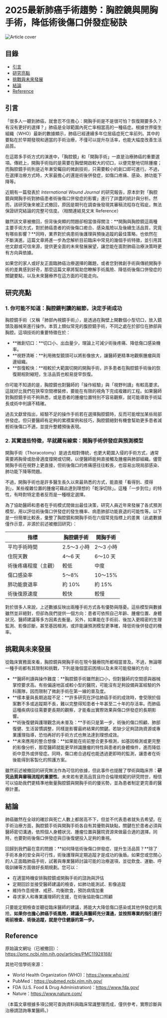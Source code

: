 # 2025最新肺癌手術趨勢：胸腔鏡與開胸手術，降低術後傷口併發症秘訣
![Article cover](https://i.imgur.com/QFGgpk0.png)

## 目錄

* [引言](#introduction)
* [研究亮點](#highlights)
* [挑戰與未來發展](#future-work)
* [結論](#conclusion)
* [Reference](#reference)

## 引言
<a id="introduction"></a>

「很多人一聽到肺癌，就會忍不住擔心：開胸手術是不是很可怕？恢復期要多久？有沒有更好的選擇？」肺癌是全球範圍內死亡率相當高的一種癌症。根據世界衛生組織（WHO）最新的數據顯示，肺癌已經連續多年位居癌症死亡率前列。其中的要點在於早期發現和適當的手術治療，不僅可以提升存活率，也能大幅度改善生活品質。

在這眾多手術方式的演進中，「胸腔鏡」和「開胸手術」一直是治療肺癌的重要選項。傳統上，開胸手術指的是需要在胸壁開啟較大的切口，以便完整地切除腫瘤；而胸腔鏡手術則是近年漸受矚目的微創技術，只需要較小的創口即可進行。不過，在選擇治療方式時，大家最擔心的還是術後併發症，如傷口疼痛、感染、肺功能下降等。

近期有一篇發表於 _International Wound Journal_ 的研究報告，原本針對「胸腔鏡與開胸手術對肺癌患者術後傷口併發症的影響」進行了詳盡的統計與分析。然而，該研究後來被正式撤回，原因是期刊在調查後發現其審稿流程存在瑕疵，無法保證研究結論的完整可信度。（相關連結見文末 Reference）

雖然該文章被撤回，但背後突顯的問題卻相當值得關注：**開胸與胸腔鏡這兩種主要手術方式，對於肺癌患者的術後傷口癒合、感染風險以及後續生活品質，究竟有哪些影響？**同時，業界對於病患術後護理與預後追蹤的最佳策略，也依然在不斷演進。這篇文章將進一步為您解析目前臨床中常見的幾個手術特徵，並引用其他文獻或可信來源，提供更全面的未來發展展望，讓您能在面對肺癌治療決策時更有方向與依據。

如果您的家人或好友正面臨肺癌治療選擇的難題，或者您對微創手術與傳統開胸手術的差異感到好奇，那麼這篇文章將幫助您瞭解手術風險、降低術後傷口併發症的關鍵要點，以及未來醫療界在這方面的可能走向。

## 研究亮點
<a id="highlights"></a>

### 1\. 你可能不知道：胸腔鏡判讀的細節，決定手術成功

胸腔鏡手術（又稱「肺部內視鏡手術」），是透過在胸壁上開數個小型切口，放入鏡頭及器械來進行操作。本質上類似常見的腹腔鏡手術，不同之處在於部位在肺部與胸腔。這項技術的重要特徵在於：

* **微創切口：**切口小、出血量少，理論上可減少術後疼痛、降低傷口感染機率。
* **視野清晰：**利用微型鏡頭可以將影像放大，讓醫師更精準地觀察腫瘤與周邊組織。
* **恢復較快：**相較於大範圍切開的開胸手術，許多患者在胸腔鏡手術後的恢復期相對縮短，生活品質也較易提早恢復。

你可能不知道的是，胸腔鏡也對醫師的「操作經驗」與「視野判讀」有較高要求。這就好比我們在狹窄空間裡裝修，要能在有限的視角下完成複雜的工程。如果醫師對胸腔鏡手術不夠熟悉，或是患者的腫瘤位置特別不容易觀察，就可能導致手術延長或術中判讀不精確。

過去文獻曾指出，經驗不足的操作手術若在選擇胸腔鏡時，反而可能增加某些局部併發症。但只要醫師有足夠的累積案例和技巧，胸腔鏡絕對有機會幫助更多患者減輕術後傷口不適，並提升整體預後表現。

### 2\. 其實這些特徵，早就藏有線索：開胸手術併發症與預測模型

開胸手術（Thoracotomy）是過去相對傳統，也更大範圍入侵的手術方式，通常需要將胸骨或肋骨適度撐開或切開，以便醫師能夠直接觸及腫瘤與肺部組織。儘管開胸手術在視野上更直接，但術後傷口的疼痛感往往較長，也容易出現局部感染、肺功能下降等問題。

不過，開胸手術也是許多醫生長久以來最熟悉的方式，能直接「看得到、摸得到」，某些複雜位置的腫瘤可藉此達到理想的「乾淨切除」。這種「一步到位」的特性，有時對特定患者反而是一種穩定選擇。

為了協助醫師和患者在手術模式間做出最佳決策，研究人員近年來發展了各式預測模型，用以評估術後傷口併發症的發生機率、病患肺部功能衰退的可能性等。以下是一份簡單比較表，彙整了胸腔鏡和開胸手術在六個常見指標上的差異（此處數據僅作示意，非源於前述被撤回研究）：

| 指標         | 胸腔鏡手術    | 開胸手術   |
| ---------- | -------- | ------ |
| 平均手術時間     | 2.5～3 小時 | 2～3 小時 |
| 住院天數       | 4～6 天    | 6～10 天 |
| 術後疼痛程度（主觀） | 較低       | 中度     |
| 傷口感染率      | 5～8%     | 10～15% |
| 肺功能衰退率     | 約 10%    | 約 15%  |
| 術後復原速度     | 較快       | 較慢     |

對於很多人來說，上述數據反映出兩種手術方式各有優勢與隱憂。這些模型與數據雖然並非絕對，但卻為我們提供一個方向：患者可依照自己年齡、腫瘤位置、身體狀況、醫師建議等多方因素去衡量。另外，如果能在手術前、後加入更精密的生理監測、影像診斷，甚至基因檢測，或許能讓預測模型更準確，降低術後併發症的機率。

## 挑戰與未來發展
<a id="future-work"></a>

從臨床實務面來看，胸腔鏡與開胸手術在現今醫療院所都相當普及。不過，無論哪一種手術都有其限制和挑戰，下列是幾個當前困境以及未來可能發展的方向：

* **醫師判讀與操作難度：**胸腔鏡手術雖然創口小，但對醫師的空間感與器械掌控要求高。有些偏遠地區或較小型的醫院，可能沒有足夠設備與富經驗的外科團隊，因而限制了微創手術在第一線的普及度。
* **樣本量與長期追蹤不足：**許多研究在評估肺癌手術的成效時，會受限於個案數不多或追蹤期不長，難以完整得知患者十年甚至二十年的存活率。而肺癌這種疾病往往需要更長期的觀察，才能看出實際效果與傷口併發症的長期影響。
* **術後復健與護理觀念尚未普及：**手術只是第一步，術後的傷口照顧、肺部復健、生活習慣調整，同樣是影響最終結果的關鍵。若缺少足夠諮詢資源或專業護理指導，恐怕再好的手術方式也無法達到理想成效。
* **未來應用的整合想像：**如果能在術前整合更多檢測，如基因檢測或更完整的影像分析，那麼醫師就能更早辨識腫瘤的特性與患者的身體條件，進而降低術中意外或併發症。同時，傷口癒合過程也能透過更即時的監測，讓患者在術後能得到客製化的照護方案。

雖然前述被撤回的研究無法作為可信的依據，但此事件也提醒了學術與臨床界：**研究品質與審稿流程的重要性**。未來若有更高品質且符合倫理規範的研究問世，相信可以協助我們更精準地衡量胸腔鏡與開胸手術的優劣勢，並為患者制定更完善的醫療計畫。

## 結論
<a id="conclusion"></a>

肺癌雖然在全球的確診與死亡人數上都居高不下，但並不代表患者就失去希望。在手術治療方面，胸腔鏡手術與開胸手術各自有其優勢與缺點，關鍵在於患者必須與醫師密切溝通，依照個人身體狀況、腫瘤位置與醫院資源來做最合適的選擇。同時，也要對術後傷口併發症與日後復健投入足夠的重視。

回歸到我們最在意的問題：**如何降低術後傷口併發症、提升生活品質？**除了手術本身的安全與可行性，術後護理與定期追蹤才是成功的後盾。如果您或您關心的人正面臨肺癌手術，試著與專業醫師討論可能的治療選項，並從飲食、運動、呼吸訓練等方面做好長期規劃。您可以：

* 在適當時機安排胸腔鏡或開胸手術的諮詢與評估
* 定期回診並接受醫師建議的檢查，如肺功能測試、影像追蹤
* 維持作息規律、戒菸、均衡飲食，預防病情加重
* 尋求家人和專業護理師的支援，在術後協助傷口照顧

只要能定期檢查並聽從臨床醫師的建議，將能大大降低傷口感染或其他併發症的風險。**如果你也擔心肺癌手術風險，建議先與醫師充分溝通，並按照專業的指引進行術前檢查、術後追蹤，就是守住健康的第一步。**

## Reference
<a id="reference"></a>

原始論文網址（已被撤回）：  
<https://pmc.ncbi.nlm.nih.gov/articles/PMC11928188/>

其他可信學術來源：

* World Health Organization (WHO)：<https://www.who.int/>
* PubMed：<https://pubmed.ncbi.nlm.nih.gov/>
* FDA (U.S. Food & Drug Administration)：<https://www.fda.gov/>
* Nature：<https://www.nature.com/>

（本篇文章根據多項公開可查詢資料與臨床常識整理而成，僅供參考，實際診斷與治療請諮詢專業醫師。）